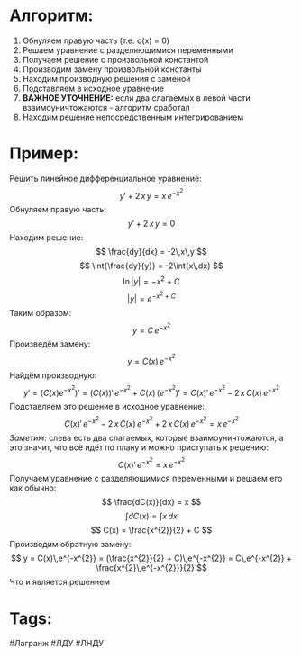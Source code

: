 # Алгоритм:
1. Обнуляем правую часть (т.е. q(x) = 0)
2. Решаем уравнение с разделяющимися переменными
3. Получаем решение с произвольной константой
4. Производим замену произвольной константы 
5. Находим производную решения с заменой
6. Подставляем в исходное уравнение
7. **ВАЖНОЕ УТОЧНЕНИЕ:** если два слагаемых в левой части взаимоуничтожаются - алгоритм сработал
8. Находим решение непосредственным интегрированием

# Пример:
Решить линейное дифференциальное уравнение:
$$ y' + 2\,x\,y = x\,e^{-x^{2}} $$
Обнуляем правую часть:
$$ y' + 2\,x\,y = 0 $$
Находим решение:
$$ \frac{dy}{dx} = -2\,x\,y $$
$$ \int{\frac{dy}{y}} = -2\int{x\,dx} $$
$$ \ln{|y|} = -x^{2} + C $$
$$ |y| = e^{-x^{2} + C} $$
Таким образом:
$$ y = C\,e^{-x^{2}} $$
Произведём замену:
$$ y = C(x)\,e^{-x^{2}} $$
Найдём производную:
$$ y' = (C(x)e^{-x^{2}})' = (C(x))'\,e^{-x^{2}} + C(x)\,(e^{-x^{2}})' = C(x)'\,e^{-x^{2}} - 2\,x\,C(x)\,e^{-x^{2}} $$
Подставляем это решение в исходное уравнение:
$$ C(x)'\,e^{-x^{2}} - 2\,x\,C(x)\,e^{-x^{2}} + 2\,x\,C(x)\,e^{-x^{2}} = x\,e^{-x^{2}} $$
*Заметим:* слева есть два слагаемых, которые взаимоуничтожаются, а это значит, что всё идёт по плану и можно приступать к решению:
$$ C(x)'\,e^{-x^{2}} = x\,e^{-x^{2}} $$
Получаем уравнение с разделяющимися переменными и решаем его как обычно:
$$ \frac{dC(x)}{dx} = x $$
$$ \int{dC(x)} = \int{x\,dx} $$
$$ C(x) = \frac{x^{2}}{2} + C $$
Производим обратную замену:
$$ y = C(x)\,e^{-x^{2}} = (\frac{x^{2}}{2} + C)\,e^{-x^{2}} = C\,e^{-x^{2}} + \frac{x^{2}\,e^{-x^{2}}}{2} $$
Что и является решением

# Tags:
#Лагранж
#ЛДУ 
#ЛНДУ 